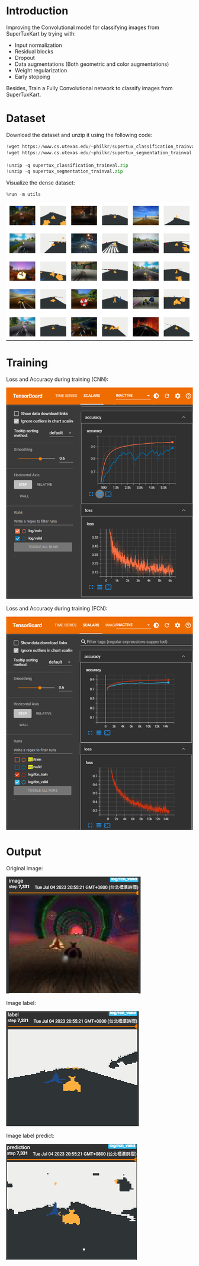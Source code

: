 # Introduction
Improving the Convolutional model for classifying images from SuperTuxKart by trying with:
- Input normalization
- Residual blocks
- Dropout
- Data augmentations (Both geometric and color augmentations)
- Weight regularization
- Early stopping
  
Besides, Train a Fully Convolutional network to classify images from SuperTuxKart.

# Dataset
Download the dataset and unzip it using the following code:

```python
!wget https://www.cs.utexas.edu/~philkr/supertux_classification_trainval.zip
!wget https://www.cs.utexas.edu/~philkr/supertux_segmentation_trainval.zip

!unzip -q supertux_classification_trainval.zip
!unzip -q supertux_segmentation_trainval.zip
```

Visualize the dense dataset:
```python
%run -m utils
```
![dense data](dense_dataset.png)

# Training
Loss and Accuracy during training (CNN):

![train](training_cnn.png)

Loss and Accuracy during training (FCN):

![train](training_fcn.png)

# Output
Original image:

![visualization](vaild_data.png)

Image label:

![visualization](vaild_label.png)

Image label predict:

![visualization](vaild_pred.png)
